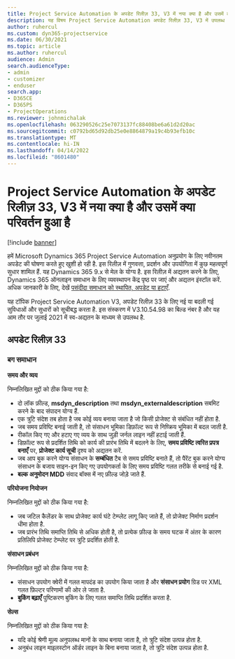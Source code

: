 ```yaml
---
title: Project Service Automation के अपडेट रिलीज़ 33, V3 में नया क्या है और उसमें क्या परिवर्तन हुआ है
description: यह विषय Project Service Automation अपडेट रिलीज़ 33, V3 में उपलब्ध सुविधाओं और सुधारों को सूचीबद्ध करता है.
author: ruhercul
ms.custom: dyn365-projectservice
ms.date: 06/30/2021
ms.topic: article
ms.author: ruhercul
audience: Admin
search.audienceType:
- admin
- customizer
- enduser
search.app:
- D365CE
- D365PS
- ProjectOperations
ms.reviewer: johnmichalak
ms.openlocfilehash: 063290526c25e7073137fc88408be6a61d2d20ac
ms.sourcegitcommit: c0792bd65d92db25e0e8864879a19c4b93efb10c
ms.translationtype: MT
ms.contentlocale: hi-IN
ms.lasthandoff: 04/14/2022
ms.locfileid: "8601480"
---
```

# <a name="whats-new-or-changed-in-project-service-automation-update-release-33-v3"></a>Project Service Automation के अपडेट रिलीज़ 33, V3 में नया क्या है और उसमें क्या परिवर्तन हुआ है

[!include [banner](../includes/psa-now-project-operations.md)]

हमें Microsoft Dynamics 365 Project Service Automation अनुप्रयोग के लिए नवीनतम अपडेट की घोषणा करते हुए खुशी हो रही है. इस रिलीज़ में गुणवत्ता, प्रदर्शन और उपयोगिता में कुछ महत्वपूर्ण सुधार शामिल हैं. यह Dynamics 365 9.x से मेल के योग्य है. इस रिलीज़ में अद्यतन करने के लिए, Dynamics 365 ऑनलाइन समाधान के लिए व्यवस्थापन केंद्र पृष्ठ पर जाएं और अद्यतन इंस्टॉल करें. अधिक जानकारी के लिए, देखें [पसंदीदा समाधान को स्थापित, अपडेट या हटाएँ](/power-platform/admin/install-remove-preferred-solution).

यह टॉपिक Project Service Automation V3, अपडेट रिलीज़ 33 के लिए नई या बदली गई सुविधाओं और सुधारों को सूचीबद्ध करता है. इस संस्करण में V3.10.54.98 का बिल्ड नंबर है और यह आम तौर पर जुलाई 2021 में स्व-अद्यतन के माध्यम से उपलब्ध है.

## <a name="update-release-33"></a>अपडेट रिलीज़ 33

### <a name="bug-fixes"></a>बग समाधान

**समय और व्यय**

निम्नलिखित मुद्दों को ठीक किया गया है:

- दो लॉक फ़ील्ड, **msdyn_description** तथा **msdyn_externaldescription** सबमिट करने के बाद संपादन योग्य हैं.
- एक त्रुटि संदेश तब होता है जब कोई व्यय बनाया जाता है जो किसी प्रोजेक्ट से संबंधित नहीं होता है.
- जब समय प्रविष्टि बनाई जाती है, तो संसाधन भूमिका डिफ़ॉल्ट रूप से निष्क्रिय भूमिका में बदल जाती है.
- रीकॉल किए गए और हटाए गए व्यय के साथ जुड़ी जर्नल लाइन नहीं हटाई जाती हैं.
- डिफ़ॉल्ट रूप से प्रदर्शित तिथि को कार्य की प्रारंभ तिथि में बदलने के लिए, **समय प्रविष्टि त्वरित प्रपत्र बनाएँ** पर, **प्रोजेक्ट कार्य सूची** दृश्य को अद्यतन करें.
- जब आप बुक करने योग्य संसाधन के **सम्बंधित** टैब से समय प्रविष्टि बनाते हैं, तो पैरेंट बुक करने योग्य संसाधन के बजाय साइन-इन किए गए उपयोगकर्ता के लिए समय प्रविष्टि गलत तरीके से बनाई गई है.
- **बल्क अनुमोदन MDD** संवाद बॉक्स में नए फ़ील्ड जोड़े जाते हैं.

**परियोजना नियोजन**

निम्नलिखित मुद्दों को ठीक किया गया है:
- जब जटिल कैलेंडर के साथ प्रोजेक्ट कार्य घंटे टेम्प्लेट लागू किए जाते हैं, तो प्रोजेक्ट निर्माण प्रदर्शन धीमा होता है.
- जब प्रारंभ तिथि समाप्ति तिथि से अधिक होती है, तो प्रत्येक फ़ील्ड के समय घटक में अंतर के कारण प्रतिलिपि प्रोजेक्ट टेम्प्लेट पर त्रुटि प्रदर्शित होती है.

**संसाधन प्रबंधन**

निम्नलिखित मुद्दों को ठीक किया गया है:
- संसाधन उपयोग क्वेरी में गलत मापदंड का उपयोग किया जाता है और **संसाधन प्रयोग** ग्रिड पर XML गलत फ़िल्टर परिणामों की ओर ले जाता है.
- **बुकिंग बढ़ाएँ** पुष्टिकरण बुकिंग के लिए गलत समाप्ति तिथि प्रदर्शित करता है.

**सेल्स**

निम्नलिखित मुद्दों को ठीक किया गया है:
- यदि कोई श्रेणी मूल्य अनुपलब्ध मानों के साथ बनाया जाता है, तो त्रुटि संदेश उत्पन्न होता है.
- अनुबंध लाइन माइलस्टोन ऑर्डर लाइन के बिना बनाया जाता है, तो त्रुटि संदेश उत्पन्न होता है.
